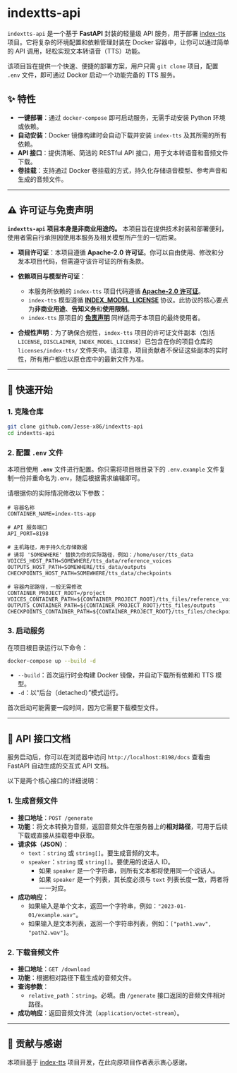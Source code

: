 # indextts-api

`indextts-api` 是一个基于 **FastAPI** 封装的轻量级 API 服务，用于部署 [index-tts](https://github.com/index-tts/index-tts) 项目。它将复杂的环境配置和依赖管理封装在 Docker 容器中，让你可以通过简单的 API 调用，轻松实现文本转语音（TTS）功能。

该项目旨在提供一个快速、便捷的部署方案，用户只需 `git clone` 项目，配置 `.env` 文件，即可通过 Docker 启动一个功能完备的 TTS 服务。

## ✨ 特性

- **一键部署**：通过 `docker-compose` 即可启动服务，无需手动安装 Python 环境或依赖。
- **自动安装**：Docker 镜像构建时会自动下载并安装 `index-tts` 及其所需的所有依赖。
- **API 接口**：提供清晰、简洁的 RESTful API 接口，用于文本转语音和音频文件下载。
- **卷挂载**：支持通过 Docker 卷挂载的方式，持久化存储语音模型、参考声音和生成的音频文件。

---

## ⚠️ 许可证与免责声明

**`indextts-api` 项目本身是非商业用途的。** 本项目旨在提供技术封装和部署便利，使用者需自行承担因使用本服务及相关模型所产生的一切后果。

* **项目许可证**：本项目遵循 **Apache-2.0 许可证**。你可以自由使用、修改和分发本项目代码，但需遵守该许可证的所有条款。

* **依赖项目与模型许可证**：
  * 本服务所依赖的 `index-tts` 项目代码遵循 **[Apache-2.0 许可证](https://github.com/index-tts/index-tts/blob/main/LICENSE)**。
  * `index-tts` 模型遵循 **[INDEX_MODEL_LICENSE](https://github.com/index-tts/index-tts/blob/main/INDEX_MODEL_LICENSE)** 协议。此协议的核心要点为**非商业用途**、**告知义务**和**使用限制**。
  * `index-tts` 原项目的 **[免责声明](https://github.com/index-tts/index-tts/blob/main/DISCLAIMER)** 同样适用于本项目的最终使用者。

* **合规性声明**：为了确保合规性，`index-tts` 项目的许可证文件副本（包括 `LICENSE`, `DISCLAIMER`, `INDEX_MODEL_LICENSE`）已包含在你的项目仓库的 `licenses/index-tts/` 文件夹中。请注意，项目贡献者不保证这些副本的实时性，所有用户都应以原仓库中的最新文件为准。

---

## 🚀 快速开始

### 1. 克隆仓库

```bash
git clone github.com/Jesse-x86/indextts-api
cd indextts-api
````

### 2\. 配置 `.env` 文件

本项目使用 **`.env`** 文件进行配置。你只需将项目根目录下的 `.env.example` 文件复制一份并重命名为`.env`，随后根据需求编辑即可。

请根据你的实际情况修改以下参数：

```env
# 容器名称
CONTAINER_NAME=index-tts-app

# API 服务端口
API_PORT=8198

# 主机路径，用于持久化存储数据
# 请将 'SOMEWHERE' 替换为你的实际路径，例如：/home/user/tts_data
VOICES_HOST_PATH=SOMEWHERE/tts_data/reference_voices
OUTPUTS_HOST_PATH=SOMEWHERE/tts_data/outputs
CHECKPOINTS_HOST_PATH=SOMEWHERE/tts_data/checkpoints

# 容器内部路径，一般无需修改
CONTAINER_PROJECT_ROOT=/project
VOICES_CONTAINER_PATH=${CONTAINER_PROJECT_ROOT}/tts_files/reference_voices
OUTPUTS_CONTAINER_PATH=${CONTAINER_PROJECT_ROOT}/tts_files/outputs
CHECKPOINTS_CONTAINER_PATH=${CONTAINER_PROJECT_ROOT}/tts_files/checkpoints
```

### 3\. 启动服务

在项目根目录运行以下命令：

```bash
docker-compose up --build -d
```

  * `--build`：首次运行时会构建 Docker 镜像，并自动下载所有依赖和 TTS 模型。
  * `-d`：以“后台（detached）”模式运行。

首次启动可能需要一段时间，因为它需要下载模型文件。

-----

## 🎯 API 接口文档

服务启动后，你可以在浏览器中访问 `http://localhost:8198/docs` 查看由 FastAPI 自动生成的交互式 API 文档。

以下是两个核心接口的详细说明：

### 1\. 生成音频文件

  - **接口地址**：`POST /generate`
  - **功能**：将文本转换为音频，返回音频文件在服务器上的**相对路径**，可用于后续下载或直接从挂载卷中获取。
  - **请求体（JSON）**：
      - `text`：`string` 或 `string[]`。要生成音频的文本。
      - `speaker`：`string` 或 `string[]`。要使用的说话人 ID。
          * 如果 `speaker` 是一个字符串，则所有文本都将使用同一个说话人。
          * 如果 `speaker` 是一个列表，其长度必须与 `text` 列表长度一致，两者将一一对应。
  - **成功响应**：
      - 如果输入是单个文本，返回一个字符串，例如：`"2023-01-01/example.wav"`。
      - 如果输入是文本列表，返回一个字符串列表，例如：`["path1.wav", "path2.wav"]`。

### 2\. 下载音频文件

  - **接口地址**：`GET /download`
  - **功能**：根据相对路径下载生成的音频文件。
  - **查询参数**：
      - `relative_path`：`string`。必填。由 `/generate` 接口返回的音频文件相对路径。
  - **成功响应**：返回音频文件流（`application/octet-stream`）。

-----

## 🤝 贡献与感谢

本项目基于 [index-tts](https://github.com/index-tts/index-tts) 项目开发，在此向原项目作者表示衷心感谢。
